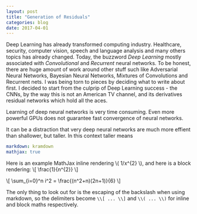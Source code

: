 ```yaml
---
layout: post
title: "Generation of Residuals"
categories: blog
date: 2017-04-01
---
```


Deep Learning has already transformed computing industry. Healthcare, security,
computer vision, speech and language analysis and many others topics has already
changed. Today, the buzzword _Deep Learning_ mostly associated with _Convolutional_
and _Recurrent_ neural networks. To be honest, there are huge amount of work around other
stuff such like Adversarial Neural Networks, Bayesian Neural Networks, Mixtures of Convolutions
and Recurrent nets. I was being torn to pieces by deciding what to write about first.
I decided to start from the culprip of Deep Learning success - the CNNs, by the way
this is not an American TV channel, and its derivatives residual networks
which hold all the aces.

Learning of deep neural networks is very time consuming. Even more powerful GPUs does not guarantee fast convergence
of neural networks.

It can be a distraction that very deep neural networks are much more effient than shallower, but taller.
In this context taller means


```yaml
markdown: kramdown
mathjax: true
```

Here is an example MathJax inline rendering \\( 1/x^{2} \\), and here is a block rendering:
\\[ \frac{1}{n^{2}} \\]

\\[ \sum_{i=0}^n i^2 = \frac{(n^2+n)(2n+1)}{6} \\]

The only thing to look out for is the escaping of the backslash when using markdown, so the delimiters become `\\[ ... \\]` and `\\( ... \\)` for inline and block maths respectively.
